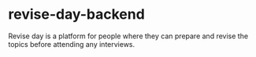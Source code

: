 # revise-day-backend
Revise day is a platform for people where they can prepare and revise the topics before attending any interviews.
